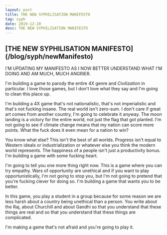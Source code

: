 ```yaml
---
layout: post
title: THE NEW SYPHILISATION MANIFESTO
tag: syph
date: 2019-12-20
desc: THE NEW SYPHILISATION MANIFESTO
---
```

<h2>[THE NEW SYPHILISATION MANIFESTO](/blog/syph/newManifesto)</h2>

I'M UPDATING MY MANIFESTO AS I NOW BETTER UNDERSTAND WHAT I'M DOING AND AM MUCH, MUCH ANGRIER.


I'm building a game to parody the entire 4X genre and *Civilization* in particular. I love those games, but I don't love what they say and I'm going to clean this place up.


I'm building a 4X game that's not nationalistic, that's not imperialistic and that's not fucking insane. The real world isn't zero-sum. I don't care if great art comes from another country, I'm going to celebrate it anyway. The moon landing is a victory for the entire world, not just the flag that got planted. I'm not going to see if climate change means that my nation can score more points. What the fuck does it even mean for a nation to win?


You know what else? This isn't the best of all worlds. Progress isn't equal to Western ideals or industrialization or whatever else you think the modern world represents. The happiness of a people isn't just a productivity bonus. I'm building a game with some fucking heart.


I'm going to tell you one more thing right now. This is a game where you can try empathy. Wars of opportunity are unethical and if you want to play opportunistically, I'm not going to stop you, but I'm not going to pretend that you're fucking clever for doing so. I'm building a game that wants you to be better.


In this game, you play a student in a group because for some reason we are less harsh about a country being unethical than a person. You write about the Raj, about Churchill and about Gandhi so that you understand that these things are real and so that you understand that these things are complicated.


I'm making a game that's not afraid and you're going to play it.

